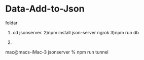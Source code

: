 # Data-Add-to-Json
foldar 
1) cd  jsonserver. 
2)npm install json-server ngrok
3)npm run db

2)
mac@macs-iMac-3 jsonserver % npm run tunnel
